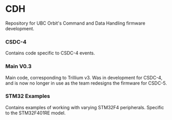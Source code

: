 # CDH
Repository for UBC Orbit's Command and Data Handling firmware development.

### CSDC-4
Contains code specific to CSDC-4 events.

### Main V0.3

Main code, corresponding to Trillium v3. Was in development for CSDC-4, and is now no longer in use as the team redesigns the firmware for CSDC-5.

### STM32 Examples

Contains examples of working with varying STM32F4 peripherals. Specific to the STM32F401RE model.
